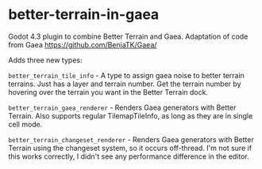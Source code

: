 # better-terrain-in-gaea

Godot 4.3 plugin to combine Better Terrain and Gaea. Adaptation of code from Gaea https://github.com/BenjaTK/Gaea/

Adds three new types:

`better_terrain_tile_info` - A type to assign gaea noise to better terrain terrains. Just has a layer and terrain number. Get the terrain number by hovering over the terrain you want in the Better Terrain dock.

`better_terrain_gaea_renderer` - Renders Gaea generators with Better Terrain. Also supports regular TilemapTileInfo, as long as they are in single cell mode.

`better_terrain_changeset_renderer` - Renders Gaea generators with Better Terrain using the changeset system, so it occurs off-thread. I'm not sure if this works correctly, I didn't see any performance difference in the editor.

